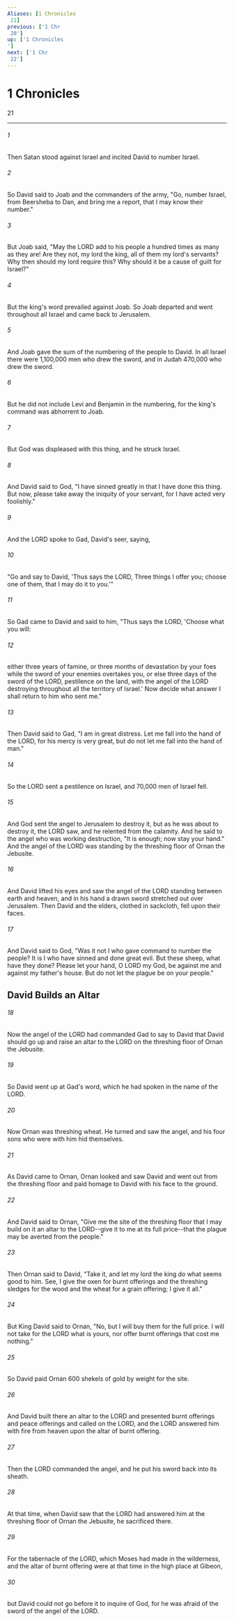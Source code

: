 ```yaml
---
Aliases: [1 Chronicles 21]
previous: ['1 Chr 20']
up: ['1 Chronicles']
next: ['1 Chr 22']
---
```

# 1 Chronicles 21

***
 

###### 1 
Then Satan stood against Israel and incited David to number Israel.  

###### 2 
So David said to Joab and the commanders of the army, "Go, number Israel, from Beersheba to Dan, and bring me a report, that I may know their number."  

###### 3 
But Joab said, "May the LORD add to his people a hundred times as many as they are! Are they not, my lord the king, all of them my lord's servants? Why then should my lord require this? Why should it be a cause of guilt for Israel?"  

###### 4 
But the king's word prevailed against Joab. So Joab departed and went throughout all Israel and came back to Jerusalem.  

###### 5 
And Joab gave the sum of the numbering of the people to David. In all Israel there were 1,100,000 men who drew the sword, and in Judah 470,000 who drew the sword.  

###### 6 
But he did not include Levi and Benjamin in the numbering, for the king's command was abhorrent to Joab.  

###### 7 
But God was displeased with this thing, and he struck Israel.  

###### 8 
And David said to God, "I have sinned greatly in that I have done this thing. But now, please take away the iniquity of your servant, for I have acted very foolishly."  

###### 9 
And the LORD spoke to Gad, David's seer, saying,  

###### 10 
"Go and say to David, 'Thus says the LORD, Three things I offer you; choose one of them, that I may do it to you.'"  

###### 11 
So Gad came to David and said to him, "Thus says the LORD, 'Choose what you will:  

###### 12 
either three years of famine, or three months of devastation by your foes while the sword of your enemies overtakes you, or else three days of the sword of the LORD, pestilence on the land, with the angel of the LORD destroying throughout all the territory of Israel.' Now decide what answer I shall return to him who sent me."  

###### 13 
Then David said to Gad, "I am in great distress. Let me fall into the hand of the LORD, for his mercy is very great, but do not let me fall into the hand of man."  

###### 14 
So the LORD sent a pestilence on Israel, and 70,000 men of Israel fell.  

###### 15 
And God sent the angel to Jerusalem to destroy it, but as he was about to destroy it, the LORD saw, and he relented from the calamity. And he said to the angel who was working destruction, "It is enough; now stay your hand." And the angel of the LORD was standing by the threshing floor of Ornan the Jebusite.  

###### 16 
And David lifted his eyes and saw the angel of the LORD standing between earth and heaven, and in his hand a drawn sword stretched out over Jerusalem. Then David and the elders, clothed in sackcloth, fell upon their faces.  

###### 17 
And David said to God, "Was it not I who gave command to number the people? It is I who have sinned and done great evil. But these sheep, what have they done? Please let your hand, O LORD my God, be against me and against my father's house. But do not let the plague be on your people."  ## David Builds an Altar  

###### 18 
Now the angel of the LORD had commanded Gad to say to David that David should go up and raise an altar to the LORD on the threshing floor of Ornan the Jebusite.  

###### 19 
So David went up at Gad's word, which he had spoken in the name of the LORD.  

###### 20 
Now Ornan was threshing wheat. He turned and saw the angel, and his four sons who were with him hid themselves.  

###### 21 
As David came to Ornan, Ornan looked and saw David and went out from the threshing floor and paid homage to David with his face to the ground.  

###### 22 
And David said to Ornan, "Give me the site of the threshing floor that I may build on it an altar to the LORD--give it to me at its full price--that the plague may be averted from the people."  

###### 23 
Then Ornan said to David, "Take it, and let my lord the king do what seems good to him. See, I give the oxen for burnt offerings and the threshing sledges for the wood and the wheat for a grain offering; I give it all."  

###### 24 
But King David said to Ornan, "No, but I will buy them for the full price. I will not take for the LORD what is yours, nor offer burnt offerings that cost me nothing."  

###### 25 
So David paid Ornan 600 shekels of gold by weight for the site.  

###### 26 
And David built there an altar to the LORD and presented burnt offerings and peace offerings and called on the LORD, and the LORD answered him with fire from heaven upon the altar of burnt offering.  

###### 27 
Then the LORD commanded the angel, and he put his sword back into its sheath.  

###### 28 
At that time, when David saw that the LORD had answered him at the threshing floor of Ornan the Jebusite, he sacrificed there.  

###### 29 
For the tabernacle of the LORD, which Moses had made in the wilderness, and the altar of burnt offering were at that time in the high place at Gibeon,  

###### 30 
but David could not go before it to inquire of God, for he was afraid of the sword of the angel of the LORD.
